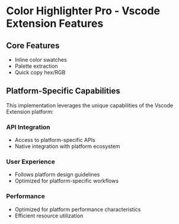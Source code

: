 # Color Highlighter Pro - Vscode Extension Features

## Core Features
- Inline color swatches
- Palette extraction
- Quick copy hex/RGB

## Platform-Specific Capabilities
This implementation leverages the unique capabilities of the Vscode Extension platform:

### API Integration
- Access to platform-specific APIs
- Native integration with platform ecosystem

### User Experience
- Follows platform design guidelines
- Optimized for platform-specific workflows

### Performance
- Optimized for platform performance characteristics
- Efficient resource utilization
